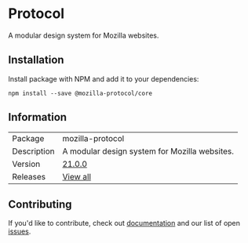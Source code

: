 # Protocol

A modular design system for Mozilla websites.

## Installation

Install package with NPM and add it to your dependencies:

`npm install --save @mozilla-protocol/core`

## Information

<table>
<tr>
<td>Package</td><td>mozilla-protocol</td>
</tr>
<tr>
<td>Description</td>
<td>A modular design system for Mozilla websites.</td>
</tr>
<tr>
<td>Version</td>
<td><a href="https://github.com/mozilla/protocol/blob/main/CHANGELOG.md">21.0.0</a></td>
</tr>
<tr>
<td>Releases</td>
<td><a href="https://github.com/mozilla/protocol/releases/">View all</a></td>
</tr>
</table>

## Contributing

If you'd like to contribute, check out [documentation](https://github.com/mozilla/protocol#readme) and our list of open [issues](https://github.com/mozilla/protocol/issues).
